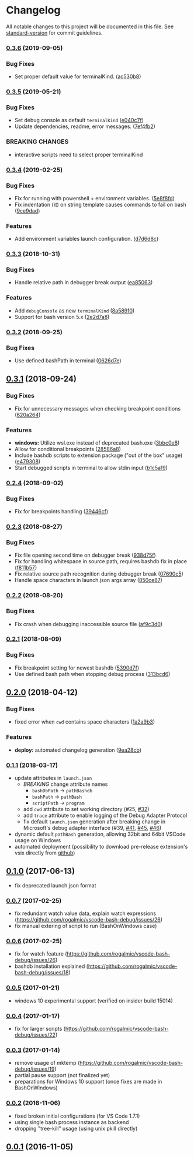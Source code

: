 # Changelog

All notable changes to this project will be documented in this file. See [standard-version](https://github.com/conventional-changelog/standard-version) for commit guidelines.

### [0.3.6](https://github.com/rogalmic/vscode-bash-debug/compare/v0.3.5...v0.3.6) (2019-09-05)


### Bug Fixes

* Set proper default value for terminalKind. ([ac530b8](https://github.com/rogalmic/vscode-bash-debug/commit/ac530b8))

### [0.3.5](https://github.com/rogalmic/vscode-bash-debug/compare/v0.3.4...v0.3.5) (2019-05-21)


### Bug Fixes

* Set debug console as default `terminalKind` ([e040c7f](https://github.com/rogalmic/vscode-bash-debug/commit/e040c7f))
* Update dependencies, readme, error messages. ([7ef4fb2](https://github.com/rogalmic/vscode-bash-debug/commit/7ef4fb2))


### BREAKING CHANGES

* interactive scripts need to select proper terminalKind



### [0.3.4](https://github.com/rogalmic/vscode-bash-debug/compare/v0.3.3...v0.3.4) (2019-02-25)


### Bug Fixes

* Fix for running with powershell + environment variables. ([5e8f8fd](https://github.com/rogalmic/vscode-bash-debug/commit/5e8f8fd))
* Fix indentation (\t) on string template causes commands to fail on bash ([9ce9dad](https://github.com/rogalmic/vscode-bash-debug/commit/9ce9dad))


### Features

* Add environment variables launch configuration. ([d7d6d8c](https://github.com/rogalmic/vscode-bash-debug/commit/d7d6d8c))



### [0.3.3](https://github.com/rogalmic/vscode-bash-debug/compare/v0.3.2...v0.3.3) (2018-10-31)


### Bug Fixes

* Handle relative path in debugger break output ([ea85063](https://github.com/rogalmic/vscode-bash-debug/commit/ea85063))


### Features

* Add `debugConsole` as new `terminalKind` ([8a589f0](https://github.com/rogalmic/vscode-bash-debug/commit/8a589f0))
* Support for bash version 5.x ([2e2d7a8](https://github.com/rogalmic/vscode-bash-debug/commit/2e2d7a8))



### [0.3.2](https://github.com/rogalmic/vscode-bash-debug/compare/v0.3.1...v0.3.2) (2018-09-25)


### Bug Fixes

* Use defined bashPath in terminal ([0626d7e](https://github.com/rogalmic/vscode-bash-debug/commit/0626d7e))



## [0.3.1](https://github.com/rogalmic/vscode-bash-debug/compare/v0.2.4...v0.3.1) (2018-09-24)


### Bug Fixes

* Fix for unnecessary messages when checking breakpoint conditions ([620a264](https://github.com/rogalmic/vscode-bash-debug/commit/620a264))


### Features

* **windows:** Utilize wsl.exe instead of deprecated bash.exe ([3bbc0e8](https://github.com/rogalmic/vscode-bash-debug/commit/3bbc0e8))
* Allow for conditional breakpoints ([28586a8](https://github.com/rogalmic/vscode-bash-debug/commit/28586a8))
* Include bashdb scripts to extension package ("out of the box" usage) ([e479308](https://github.com/rogalmic/vscode-bash-debug/commit/e479308))
* Start debugged scripts in terminal to allow stdin input ([b1c5a19](https://github.com/rogalmic/vscode-bash-debug/commit/b1c5a19))



### [0.2.4](https://github.com/rogalmic/vscode-bash-debug/compare/v0.2.3...v0.2.4) (2018-09-02)


### Bug Fixes

* Fix for breakpoints handling ([39446cf](https://github.com/rogalmic/vscode-bash-debug/commit/39446cf))



### [0.2.3](https://github.com/rogalmic/vscode-bash-debug/compare/v0.2.2...v0.2.3) (2018-08-27)


### Bug Fixes

* Fix file opening second time on debugger break ([938d75f](https://github.com/rogalmic/vscode-bash-debug/commit/938d75f))
* Fix for handling whitespace in source path, requires bashdb fix in place ([f811b57](https://github.com/rogalmic/vscode-bash-debug/commit/f811b57))
* Fix relative source path recognition during debugger break ([07690c5](https://github.com/rogalmic/vscode-bash-debug/commit/07690c5))
* Handle space characters in launch.json args array ([850ce87](https://github.com/rogalmic/vscode-bash-debug/commit/850ce87))



### [0.2.2](https://github.com/rogalmic/vscode-bash-debug/compare/v0.2.1...v0.2.2) (2018-08-20)


### Bug Fixes

* Fix crash when debugging inaccessible source file ([af9c3d0](https://github.com/rogalmic/vscode-bash-debug/commit/af9c3d0))



### [0.2.1](https://github.com/rogalmic/vscode-bash-debug/compare/v0.2.0...v0.2.1) (2018-08-09)


### Bug Fixes

* Fix breakpoint setting for newest bashdb ([5390d7f](https://github.com/rogalmic/vscode-bash-debug/commit/5390d7f))
* Use defined bash path when stopping debug process ([313bcd6](https://github.com/rogalmic/vscode-bash-debug/commit/313bcd6))



## [0.2.0](https://github.com/rogalmic/vscode-bash-debug/compare/v0.1.1...v0.2.0) (2018-04-12)


### Bug Fixes

* fixed error when `cwd` contains space characters ([1a2a9b3](https://github.com/rogalmic/vscode-bash-debug/commit/1a2a9b3))


### Features

* **deploy:** automated changelog generation ([9ea28cb](https://github.com/rogalmic/vscode-bash-debug/commit/9ea28cb))



### [0.1.1](https://github.com/rogalmic/vscode-bash-debug/releases/tag/v0.1.1) (2018-03-17)

- update attributes in `launch.json`
  - *BREAKING* change attribute names
    - `bashDbPath` -> `pathBashdb`
    - `bashPath` -> `pathBash`
    - `scriptPath` -> `program`
  - add `cwd` attribute to set working directory (#25, [#32](https://github.com/rogalmic/vscode-bash-debug/issues/32))
  - add `trace` attribute to enable logging of the Debug Adapter Protocol
  - fix default `launch.json` generation after breaking change in Microsoft's debug adapter interface (#39, [#41](https://github.com/rogalmic/vscode-bash-debug/issues/41), [#45](https://github.com/rogalmic/vscode-bash-debug/issues/45), [#46](https://github.com/rogalmic/vscode-bash-debug/issues/46))
- dynamic default `pathBash` generation, allowing 32bit and 64bit VSCode usage on Windows
- automated deployment (possibility to download pre-release extension's vsix directly from [github](https://github.com/rogalmic/vscode-bash-debug/releases))



## [0.1.0](https://github.com/rogalmic/vscode-bash-debug/releases/tag/v0.1.0) (2017-06-13)

- fix deprecated launch.json format



### [0.0.7](https://github.com/rogalmic/vscode-bash-debug/releases/tag/v0.0.7-alpha.7) (2017-02-25)

- fix redundant watch value data, explain watch expressions (https://github.com/rogalmic/vscode-bash-debug/issues/26)
- fix manual extering of script to run (BashOnWindows case)



### [0.0.6](https://github.com/rogalmic/vscode-bash-debug/releases/tag/v0.0.6-alpha.6) (2017-02-25)

- fix for watch feature (https://github.com/rogalmic/vscode-bash-debug/issues/26)
- bashdb installation explained (https://github.com/rogalmic/vscode-bash-debug/issues/18)



### [0.0.5](https://github.com/rogalmic/vscode-bash-debug/releases/tag/v0.0.5-alpha.5) (2017-01-21)

- windows 10 experimental support (verified on insider build 15014)



### [0.0.4](https://github.com/rogalmic/vscode-bash-debug/releases/tag/v0.0.4-alpha.4) (2017-01-17)

- fix for larger scripts (https://github.com/rogalmic/vscode-bash-debug/issues/22)



### [0.0.3](https://github.com/rogalmic/vscode-bash-debug/releases/tag/v0.0.3-alpha.3) (2017-01-14)

- remove usage of mktemp (https://github.com/rogalmic/vscode-bash-debug/issues/19)
- partial pause support (not finalized yet)
- preparations for Windows 10 support (once fixes are made in BashOnWindows)



### [0.0.2](https://github.com/rogalmic/vscode-bash-debug/releases/tag/v0.0.2-alpha.2) (2016-11-06)

- fixed broken initial configurations (for VS Code 1.7.1)
- using single bash process instance as backend
- dropping "tree-kill" usage (using unix pkill directly)



## [0.0.1](https://github.com/rogalmic/vscode-bash-debug/releases/tag/v0.0.1-alpha.1) (2016-11-05)

